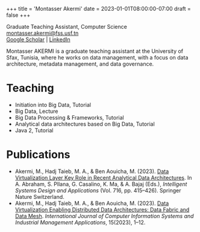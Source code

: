 +++
title = 'Montasser Akermi'
date = 2023-01-01T08:00:00-07:00
draft = false
+++

Graduate Teaching Assistant, Computer Science\
montasser.akermi@fss.usf.tn\
[Google Scholar](https://scholar.google.com/citations?user=3sPaBCYAAAAJ "Montasser AKERMI - Google Scholar") | [LinkedIn](https://www.linkedin.com/in/makermi/ "Montasser AKERMI | LinkedIn")

Montasser AKERMI is a graduate teaching assistant at the University of Sfax, Tunisia, where he works on data management, with a focus on data architecture, metadata management, and data governance.

# Teaching 

- Initiation into Big Data, Tutorial
- Big Data, Lecture
- Big Data Processing & Frameworks, Tutorial
- Analytical data architectures based on Big Data, Tutorial
- Java 2, Tutorial

# Publications

- Akermi, M., Hadj Taieb, M. A., & Ben Aouicha, M. (2023). [Data Virtualization Layer Key Role in Recent Analytical Data Architectures](/papers/2023/isda_data_virtualization.pdf). In A. Abraham, S. Pllana, G. Casalino, K. Ma, & A. Bajaj (Eds.), *Intelligent Systems Design and Applications* (Vol. 716, pp. 415–426). Springer Nature Switzerland.
- Akermi, M., Hadj Taieb, M. A., & Ben Aouicha, M. (2023). [Data Virtualization Enabling Distributed Data Architectures: Data Fabric and Data Mesh](/papers/2023/ijcisim_data_virtualization.pdf). *International Journal of Computer Information Systems and Industrial Management Applications*, 15(2023), 1–12.

